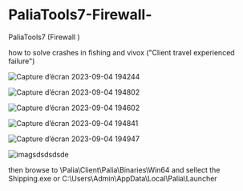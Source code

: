 # PaliaTools7-Firewall-
PaliaTools7 (Firewall )

how to solve crashes in fishing and vivox ("Client travel experienced failure")

![Capture d’écran 2023-09-04 194244](https://github.com/Popolia/PaliaTools7-Firewall-/assets/69745473/3b1559c1-b79a-49cf-9bb1-e5b1dc0ff50f)

![Capture d’écran 2023-09-04 194802](https://github.com/Popolia/PaliaTools7-Firewall-/assets/69745473/0a530410-05f8-4822-83fb-dfddc49a23f5)

![Capture d’écran 2023-09-04 194602](https://github.com/Popolia/PaliaTools7-Firewall-/assets/69745473/7e6754e3-a2f8-424a-ad4b-40f2ebc5bb1f)

![Capture d’écran 2023-09-04 194841](https://github.com/Popolia/PaliaTools7-Firewall-/assets/69745473/7c296aef-ecae-4241-a239-69e0bdf84828)

![Capture d’écran 2023-09-04 194947](https://github.com/Popolia/PaliaTools7-Firewall-/assets/69745473/b292caed-892e-4dbf-aded-585fd283a062)

![imagsdsdsdsde](https://github.com/Popolia/PaliaTools7-Firewall-/assets/69745473/61d86219-47fd-4c27-83f7-a6e75c0b66bb)

then browse to \Palia\Client\Palia\Binaries\Win64 and sellect the Shipping.exe
            or C:\Users\Admin\AppData\Local\Palia\Launcher

